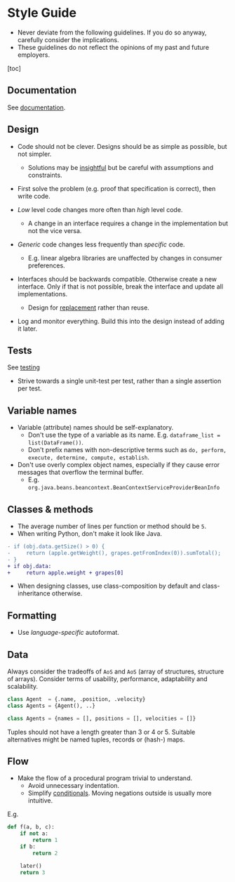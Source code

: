 # Style Guide

* Never deviate from the following guidelines. If you do so anyway, carefully consider the implications.
* These guidelines do not reflect the opinions of my past and future employers.

[toc]

## Documentation

See [documentation](documentation.md).




## Design
- Code should not be clever. Designs should be as simple as possible, but not simpler.
  - Solutions may be [insightful](https://www.hillelwayne.com/post/cleverness/) but be careful with assumptions and constraints.
- First solve the problem (e.g. proof that specification is correct), then write code.
- *Low* level code changes more often than *high* level code.
    - A change in an interface requires a change in the implementation but not the vice versa.
- *Generic* code changes less frequently than *specific* code.
  - E.g. linear algebra libraries are unaffected by changes in consumer preferences.
- Interfaces should be backwards compatible. Otherwise create a new interface. Only if that is not possible, break the interface and update all implementations.
    - Design for [replacement](https://martinfowler.com/bliki/SacrificialArchitecture.html) rather than reuse.

- Log and monitor everything. Build this into the design instead of adding it later.



## Tests

See [testing](software-engineering.md#Testing)

- Strive towards a single unit-test per test, rather than a single assertion per test.




## Variable names

* Variable (attribute) names should be self-explanatory. 
   * Don't use the type of a variable as its name. 
      E.g. `dataframe_list = list(DataFrame())`.
   * Don't prefix names with non-descriptive terms such as `do, perform, execute, determine, compute, establish`.
* Don't use overly complex object names, especially if they cause error messages that overflow the terminal buffer.
   * E.g. `org.java.beans.beancontext.BeanContextServiceProviderBeanInfo`



## Classes & methods

* The average number of lines per function or method should be `5`.
* When writing Python, don't make it look like Java.
```diff
- if (obj.data.getSize() > 0) {
-     return (apple.getWeight(), grapes.getFromIndex(0)).sumTotal();
- }
+ if obj.data:
+     return apple.weight + grapes[0]
```

* When designing classes, use class-composition by default and class-inheritance otherwise.




## Formatting

* Use _language-specific_ autoformat.




## Data

Always consider the tradeoffs of `AoS` and `AoS` (array of structures, structure of arrays). Consider terms of usability, performance, adaptability and scalability.
```py
class Agent  = {.name, .position, .velocity}
class Agents = {Agent(), ..}
```



```py
class Agents = {names = [], positions = [], velocities = []}
```



Tuples should not have a length greater than 3 or 4 or 5. Suitable alternatives might be named tuples, records or (hash-) maps.



## Flow

- Make the flow of a procedural program trivial to understand.
    - Avoid unnecessary indentation.
    - Simplify [conditionals](https://en.wikipedia.org/wiki/De_Morgan's_laws). Moving negations outside is usually more intuitive.

E.g.

``` python
def f(a, b, c):
    if not a: 
        return 1
    if b: 
        return 2

    later()
    return 3
```

